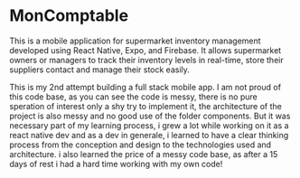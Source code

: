 # MonComptable
This is a mobile application for supermarket inventory management developed using React Native, Expo, and Firebase. It allows supermarket owners or managers to track their inventory levels in real-time, store their suppliers contact and manage their stock easily.

This is my 2nd attempt building a full stack mobile app. I am not proud of this code base, as you can see the code is messy, there is no pure speration of interest only a shy try to implement it, the architecture of the project is also messy and no good use of the folder components. But it was necessary part of my learning process, i grew a lot while working on it as a react native dev and as a dev in generale, i learned to have a clear thinking process from the conception and design to the technologies used and architecture. 
i also learned the price of a messy code base, as after a 15 days of rest i had a hard time working with my own code! 
